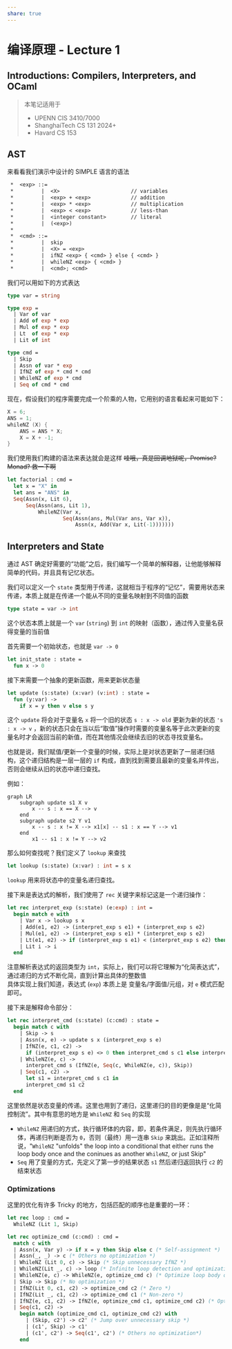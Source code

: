 ```yaml
---
share: true
---
```


# 编译原理 - Lecture 1

## Introductions: Compilers, Interpreters, and OCaml

> 本笔记适用于
> 
> - UPENN CIS 3410/7000
> - ShanghaiTech CS 131 2024+
> - Havard CS 153

## AST

来看看我们演示中设计的 SIMPLE 语言的语法

```txt
 *  <exp> ::= 
 *         |  <X>                       // variables
 *         |  <exp> + <exp>             // addition
 *         |  <exp> * <exp>             // multiplication
 *         |  <exp> < <exp>             // less-than
 *         |  <integer constant>        // literal
 *         |  (<exp>)
 *
 *  <cmd> ::= 
 *         |  skip
 *         |  <X> = <exp>
 *         |  ifNZ <exp> { <cmd> } else { <cmd> }
 *         |  whileNZ <exp> { <cmd> }
 *         |  <cmd>; <cmd>
```

我们可以用如下的方式表达

```ocaml
type var = string

type exp =
  | Var of var
  | Add of exp * exp
  | Mul of exp * exp
  | Lt  of exp * exp
  | Lit of int

type cmd =
  | Skip
  | Assn of var * exp
  | IfNZ of exp * cmd * cmd
  | WhileNZ of exp * cmd
  | Seq of cmd * cmd
```

现在，假设我们的程序需要完成一个阶乘的人物，它用别的语言看起来可能如下：

```c
X = 6;
ANS = 1;
whileNZ (X) {
	ANS = ANS * X;
	X = X + -1;
}
```

我们使用我们构建的语法来表达就会是这样 ~~哇哦，真是回调地狱呢，Promise? Monad? 救一下啊~~

```ocaml
let factorial : cmd =
  let x = "X" in
  let ans = "ANS" in
  Seq(Assn(x, Lit 6),
      Seq(Assn(ans, Lit 1),
          WhileNZ(Var x,
                  Seq(Assn(ans, Mul(Var ans, Var x)),
                      Assn(x, Add(Var x, Lit(-1)))))))
```

## Interpreters and State

通过 AST 确定好需要的“功能”之后，我们编写一个简单的解释器，让他能够解释简单的代码，并且具有记忆状态。

我们可以定义一个 `state` 类型用于传递，这就相当于程序的“记忆”，需要用状态来传递，本质上就是在传递一个能从不同的变量名映射到不同值的函数

```ocaml
type state = var -> int
```

这个状态本质上就是一个 `var` (`string`) 到 `int` 的映射（函数），通过传入变量名获得变量的当前值

首先需要一个初始状态，也就是 `var -> 0`

```ocaml
let init_state : state = 
  fun x -> 0
```

接下来需要一个抽象的更新函数，用来更新状态量

```ocaml
let update (s:state) (x:var) (v:int) : state =
  fun (y:var) ->
    if x = y then v else s y
```

这个 `update` 将会对于变量名 `x` 将一个旧的状态 `s : x -> old` 更新为新的状态 `'s : x -> v` ，新的状态只会在当以后“取值”操作时需要的变量名等于此次更新的变量名时才会返回当前的新值，而在其他情况会继续去旧的状态寻找变量名。

也就是说，我们赋值/更新一个变量的时候，实际上是对状态更新了一层递归结构，这个递归结构是一层一层的 `if` 构成，直到找到需要且最新的变量名并传出，否则会继续从旧的状态中递归查找。

例如：

```mermaid
graph LR
	subgraph update s1 X v
		x -- s : x == X --> v
	end
	subgraph update s2 Y v1
		x -- s : x != X --> x1[x] -- s1 : x == Y --> v1
	end
		x1 -- s1 : x != Y --> v2
```

那么如何查找呢？我们定义了 `lookup` 来查找

```ocaml
let lookup (s:state) (x:var) : int = s x
```

`lookup` 用来将状态中的变量名递归查找。

接下来是表达式的解析，我们使用了 `rec` 关键字来标记这是一个递归操作：

```ocaml
let rec interpret_exp (s:state) (e:exp) : int =
  begin match e with
    | Var x -> lookup s x
    | Add(e1, e2) -> (interpret_exp s e1) + (interpret_exp s e2)
    | Mul(e1, e2) -> (interpret_exp s e1) * (interpret_exp s e2)
    | Lt(e1, e2) -> if (interpret_exp s e1) < (interpret_exp s e2) then 1 else 0
    | Lit i -> i
  end
```

注意解析表达式的返回类型为 `int`，实际上，我们可以将它理解为“化简表达式”，通过递归的方式不断化简，直到计算出具体的整数值  
具体实现上我们知道，表达式 (`exp`) 本质上是 变量名/字面值/元组，对 `e` 模式匹配即可。

接下来是解释命令部分：

```ocaml
let rec interpret_cmd (s:state) (c:cmd) : state =
  begin match c with
    | Skip -> s
    | Assn(x, e) -> update s x (interpret_exp s e)
    | IfNZ(e, c1, c2) ->
      if (interpret_exp s e) <> 0 then interpret_cmd s c1 else interpret_cmd s c2
    | WhileNZ(e, c) ->
      interpret_cmd s (IfNZ(e, Seq(c, WhileNZ(e, c)), Skip))
    | Seq(c1, c2) ->
      let s1 = interpret_cmd s c1 in
      interpret_cmd s1 c2
  end
```

这里依然是状态变量的传递。这里也用到了递归，这里递归的目的更像是是“化简控制流”。其中有意思的地方是 `WhileNZ` 和 `Seq` 的实现

- `WhileNZ` 用递归的方式，执行循环体的内容，即，若条件满足，则先执行循环体，再递归判断是否为 `0`，否则（最终）用一连串 `Skip` 来跳出。正如注释所说，"`WhileNZ` "unfolds" the loop into a conditional that either runs the loop body once and the coninues as another `WhileNZ`, or just Skip"
- `Seq` 用了变量的方式，先定义了第一步的结果状态 `s1` 然后递归返回执行 `c2` 的结束状态

### Optimizations

这里的优化有许多 Tricky 的地方，包括匹配的顺序也是重要的一环：

```ocaml
let rec loop : cmd =
  WhileNZ (Lit 1, Skip)
```

```ocaml
let rec optimize_cmd (c:cmd) : cmd = 
  match c with
  | Assn(x, Var y) -> if x = y then Skip else c (* Self-assignment *)
  | Assn(_, _) -> c (* Others no optimization *)
  | WhileNZ (Lit 0, c) -> Skip (* Skip unnecessary IfNZ *)
  | WhileNZ(Lit _, c) -> loop (* Infinite loop detection and optimization *)
  | WhileNZ(e, c) -> WhileNZ(e, optimize_cmd c) (* Optimize loop body only if necessary *)
  | Skip -> Skip (* No optimization *)
  | IfNZ(Lit 0, c1, c2) -> optimize_cmd c2 (* Zero *)
  | IfNZ(Lit _, c1, c2) -> optimize_cmd c1 (* Non-zero *)
  | IfNZ(e, c1, c2) -> IfNZ(e, optimize_cmd c1, optimize_cmd c2) (* Optimize condition body *)
  | Seq(c1, c2) ->
    begin match (optimize_cmd c1, optimize_cmd c2) with
      | (Skip, c2') -> c2' (* Jump over unnecessary skip *)
      | (c1', Skip) -> c1'
      | (c1', c2') -> Seq(c1', c2') (* Others no optimization*)
    end
```
